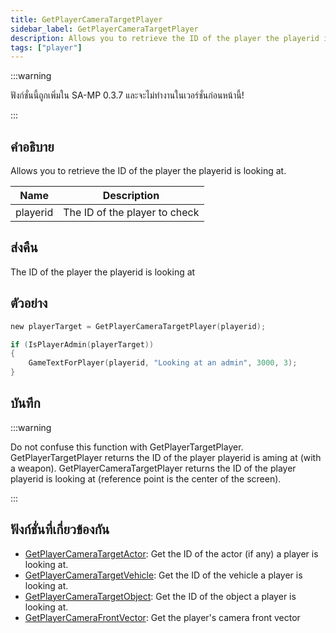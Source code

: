 ```yaml
---
title: GetPlayerCameraTargetPlayer
sidebar_label: GetPlayerCameraTargetPlayer
description: Allows you to retrieve the ID of the player the playerid is looking at.
tags: ["player"]
---
```


:::warning

ฟังก์ชั่นนี้ถูกเพิ่มใน SA-MP 0.3.7 และจะไม่ทำงานในเวอร์ชั่นก่อนหน้านี้!

:::

## คำอธิบาย

Allows you to retrieve the ID of the player the playerid is looking at.

| Name     | Description                   |
| -------- | ----------------------------- |
| playerid | The ID of the player to check |

## ส่งคืน

The ID of the player the playerid is looking at

## ตัวอย่าง

```c
new playerTarget = GetPlayerCameraTargetPlayer(playerid);

if (IsPlayerAdmin(playerTarget))
{
    GameTextForPlayer(playerid, "Looking at an admin", 3000, 3);
}
```

## บันทึก

:::warning

Do not confuse this function with GetPlayerTargetPlayer. GetPlayerTargetPlayer returns the ID of the player playerid is aming at (with a weapon). GetPlayerCameraTargetPlayer returns the ID of the player playerid is looking at (reference point is the center of the screen).

:::

## ฟังก์ชั่นที่เกี่ยวข้องกัน

- [GetPlayerCameraTargetActor](../functions/GetPlayerCameraTargetActor): Get the ID of the actor (if any) a player is looking at.
- [GetPlayerCameraTargetVehicle](../functions/GetPlayerCameraTargetVehicle): Get the ID of the vehicle a player is looking at.
- [GetPlayerCameraTargetObject](../functions/GetplayerCameraTargetObject): Get the ID of the object a player is looking at.
- [GetPlayerCameraFrontVector](../functions/GetPlayercameraFrontVector): Get the player's camera front vector
